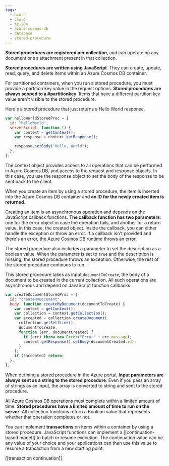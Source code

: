 ```yaml
---
tags:
  - azure
  - cloud
  - az-204
  - azure-cosmos-db
  - database
  - stored-procedure
---
```


**Stored procedures are registered per collection**, and can operate on any document or an attachment present in that collection.

**Stored procedures are written using JavaScript**. They can create, update, read, query, and delete items within an Azure Cosmos DB container.

For partitioned containers, when you run a stored procedure, you must provide a partition key value in the request options. **Stored procedures are always scoped to a #partitionkey**. Items that have a different partition key value aren't visible to the stored procedure.

Here's a stored procedure that just returns a Hello World response.

```js
var helloWorldStoredProc = {
  id: "helloWorld",
  serverScript: function () {
    var context = getContext();
    var response = context.getResponse();

    response.setBody("Hello, World");
  },
};
```

The context object provides access to all operations that can be performed in Azure Cosmos DB, and access to the request and response objects. In this case, you use the response object to set the body of the response to be sent back to the client.

When you create an item by using a stored procedure, the item is inserted into the Azure Cosmos DB container and **an ID for the newly created item is returned**.

Creating an item is an asynchronous operation and depends on the JavaScript callback functions. **The callback function has two parameters**: one for the error object in case the operation fails, and another for a return value, in this case, the created object. Inside the callback, you can either handle the exception or throw an error. If a callback isn't provided and there's an error, the Azure Cosmos DB runtime throws an error.

The stored procedure also includes a parameter to set the description as a boolean value. When the parameter is set to `true` and the description is missing, the stored procedure throws an exception. Otherwise, the rest of the stored procedure continues to run.

This stored procedure takes as input `documentToCreate`, the body of a document to be created in the current collection. All such operations are asynchronous and depend on JavaScript function callbacks.

```js
var createDocumentStoredProc = {
  id: "createMyDocument",
  body: function createMyDocument(documentToCreate) {
    var context = getContext();
    var collection = context.getCollection();
    var accepted = collection.createDocument(
      collection.getSelfLink(),
      documentToCreate,
      function (err, documentCreated) {
        if (err) throw new Error("Error" + err.message);
        context.getResponse().setBody(documentCreated.id);
      }
    );
    if (!accepted) return;
  },
};
```

When defining a stored procedure in the Azure portal, **input parameters are always sent as a string to the stored procedure**. Even if you pass an array of strings as an input, the array is converted to string and sent to the stored procedure.

All Azure Cosmos DB operations must complete within a limited amount of time. **Stored procedures have a limited amount of time to run on the server**. All collection functions return a Boolean value that represents whether that operation completes or not.

You can implement **transactions** on items within a container by using a stored procedure. JavaScript functions can implement a [[continuation-based model]] to batch or resume execution. The continuation value can be any value of your choice and your applications can then use this value to resume a transaction from a new starting point.

[[transaction continuation]]
